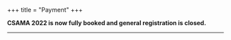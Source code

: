 +++
title = "Payment"
+++

**CSAMA 2022 is now fully booked and general registration is closed.**
<!--
Thank you for your registration.  Your place on the course is only confirmed once the payment has been made.  You can do this either via the Paypal "Add to cart" button below or via bank transfer.

Please ensure that you provide the name of the person attending the course in the box below.  This will allow us to match payments and registrations, even if the payment is performed under another name or using an institutional account.  Then select the type of registration you require from the dropdown list.  As a reminder the categories of registration are listed below.  If you are unsure about the VAT, please check the section “[Should I pay VAT?](#VAT)” below or ask us at **info[at]bioconductor.eu**.

On the payment page please choose the yellow "PayPal check out" button even if you do not have a PayPal account.  You will be able to pay directly with a credit card on the next page.

If you are paying for multiple participants you can add each of them to the basket separately and then proceed with a single payment.-->
<!--
---

{{< feeTable >}}

<form target="paypal" action="https://www.paypal.com/cgi-bin/webscr" method="post">
<input type="hidden" name="cmd" value="_s-xclick">
<input type="hidden" name="hosted_button_id" value="32AA6XBGPYYTS">
<input type="hidden" name="shopping_url" value="https://csama2022.bioconductor.eu/payment/"> 
<table>
<tr><td><input type="hidden" name="on0" value="Registration fees">Registration fees</td></tr><tr><td>
  <select class="form-control" name="os0">
	<option value="STU No VAT">STU No VAT €850,00 EUR</option>
	<option value="STU Plus VAT 22%">STU Plus VAT 22% €1.037,00 EUR</option>
	<option value="ACA no VAT">ACA no VAT €1.150,00 EUR</option>
	<option value="ACA plus VAT 22%">ACA plus VAT 22% €1.403,00 EUR</option>
	<option value="COM no VAT">COM no VAT €2.000,00 EUR</option>
	<option value="COM plus VAT 22%">COM plus VAT 22% €2.440,00 EUR</option>
</select> </td></tr>
<tr>
  <td>
    <input type="hidden" name="on1" value="Participant Name and Last Name">Participant Name and Last Name
  </td>
</tr>
<tr>
  <td>
    <input class="form-control" type="text" name="os1" maxlength="200" required="">
  </td>
</tr>
<tr>
  <td>
    <input type="hidden" name="on2" value="Contact email">Contact email
  </td>
</tr>
<tr>
  <td>
    <input class="form-control" type="text" name="os2" maxlength="200" required="">
  </td>
</tr>
</table>
<input type="hidden" name="currency_code" value="EUR">
<input type="image" src="https://www.paypalobjects.com/en_US/i/btn/btn_cart_SM.gif" border="0" name="submit" alt="PayPal - The safer, easier way to pay online!">
<img alt="" border="0" src="https://www.paypalobjects.com/en_US/i/scr/pixel.gif" width="1" height="1">
</form>
-->
---

<!-- {{% should-i-pay-vat %}} -->
